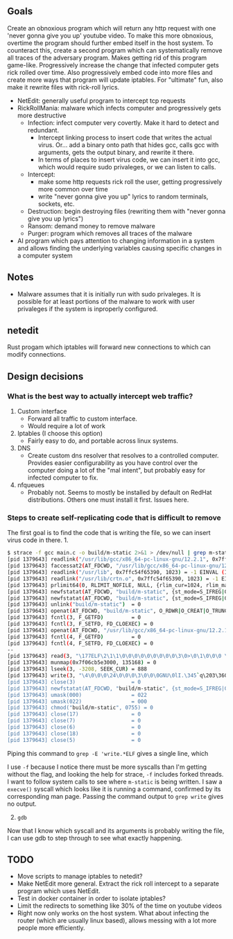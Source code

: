 ## Goals
Create an obnoxious program which will return any http request with one 'never gonna give you up' youtube video. To make this more obnoxious, overtime the program should further embed itself in the host system. To counteract this, create a second program which can systematically remove all traces of the adversary program.
Makes getting rid of this program game-like. Progressively increase the change that infected computer gets rick rolled over time. Also progressively embed code into more files and create more ways that program will update iptables. For "ultimate" fun, also make it rewrite files with rick-roll lyrics.

- NetEdit: generally useful program to intercept tcp requests
- RickRollMania: malware which infects computer and progressively gets more destructive
    - Infection: infect computer very covertly. Make it hard to detect and redundant.
        - Intercept linking process to insert code that writes the actual virus. Or... add a binary onto path that hides gcc, calls gcc with arguments, gets the output binary, and rewrite it there.
        - In terms of places to insert virus code, we can insert it into gcc, which would require sudo privaleges, or we can listen to calls.
    - Intercept:
        - make some http requests rick roll the user, getting progressively more common over time
        - write "never gonna give you up" lyrics to random terminals, sockets, etc.
    - Destruction: begin destroying files (rewriting them with "never gonna give you up lyrics")
    - Ransom: demand money to remove malware
    - Purger: program which removes all traces of the malware
- AI program which pays attention to changing information in a system and allows finding the underlying variables causing specific changes in a computer system

## Notes
- Malware assumes that it is initially run with sudo privaleges. It is possible for at least portions of the malware to work with user privaleges if the system is inproperly configured.

## netedit
Rust progam which iptables will forward new connections to which can modify connections.

## Design decisions
### What is the best way to actually intercept web traffic?
1. Custom interface
    - Forward all traffic to custom interface.
    - Would require a lot of work
2. Iptables (I choose this option)
    - Fairly easy to do, and portable across linux systems.
3. DNS
    - Create custom dns resolver that resolves to a controlled computer. Provides easier configurability as you have control over the computer doing a lot of the "mal intent", but probably easy for infected computer to fix.
4. nfqueues
    - Probably not. Seems to mostly be installed by default on RedHat distributions. Others one must install it first. Issues here.

### Steps to create self-replicating code that is difficult to remove
The first goal is to find the code that is writing the file, so we can insert virus code in there.
1.

```bash
$ strace -f gcc main.c -o build/m-static 2>&1 > /dev/null | grep m-static -C 5
[pid 1379643] readlink("/usr/lib/gcc/x86_64-pc-linux-gnu/12.2.1", 0x7ffc54f65390, 1023) = -1 EINVAL (Invalid argument)
[pid 1379643] faccessat2(AT_FDCWD, "/usr/lib/gcc/x86_64-pc-linux-gnu/12.2.1/", F_OK, AT_EACCESS) = 0
[pid 1379643] readlink("/usr/lib", 0x7ffc54f65390, 1023) = -1 EINVAL (Invalid argument)
[pid 1379643] readlink("/usr/lib/crtn.o", 0x7ffc54f65390, 1023) = -1 EINVAL (Invalid argument)
[pid 1379643] prlimit64(0, RLIMIT_NOFILE, NULL, {rlim_cur=1024, rlim_max=512*1024}) = 0
[pid 1379643] newfstatat(AT_FDCWD, "build/m-static", {st_mode=S_IFREG|0755, st_size=15232, ...}, 0) = 0
[pid 1379643] newfstatat(AT_FDCWD, "build/m-static", {st_mode=S_IFREG|0755, st_size=15232, ...}, AT_SYMLINK_NOFOLLOW) = 0
[pid 1379643] unlink("build/m-static")  = 0
[pid 1379643] openat(AT_FDCWD, "build/m-static", O_RDWR|O_CREAT|O_TRUNC, 0666) = 3
[pid 1379643] fcntl(3, F_GETFD)         = 0
[pid 1379643] fcntl(3, F_SETFD, FD_CLOEXEC) = 0
[pid 1379643] openat(AT_FDCWD, "/usr/lib/gcc/x86_64-pc-linux-gnu/12.2.1/../../../../lib/Scrt1.o", O_RDONLY) = 4
[pid 1379643] fcntl(4, F_GETFD)         = 0
[pid 1379643] fcntl(4, F_SETFD, FD_CLOEXEC) = 0
--
[pid 1379643] read(3, "\177ELF\2\1\1\0\0\0\0\0\0\0\0\0\3\0>\0\1\0\0\0 \20\0\0\0\0\0\0"..., 4096) = 4096
[pid 1379643] munmap(0x7f06cb5e3000, 135168) = 0
[pid 1379643] lseek(3, -3208, SEEK_CUR) = 888
[pid 1379643] write(3, "\4\0\0\0\24\0\0\0\3\0\0\0GNU\0lI.\345`q\203\360Z\322F\326J\257D\370"..., 36) = 36
[pid 1379643] close(3)                  = 0
[pid 1379643] newfstatat(AT_FDCWD, "build/m-static", {st_mode=S_IFREG|0644, st_size=15232, ...}, 0) = 0
[pid 1379643] umask(000)                = 022
[pid 1379643] umask(022)                = 000
[pid 1379643] chmod("build/m-static", 0755) = 0
[pid 1379643] close(17)                 = 0
[pid 1379643] close(7)                  = 0
[pid 1379643] close(6)                  = 0
[pid 1379643] close(18)                 = 0
[pid 1379643] close(5)                  = 0
```

Piping this command to `grep -E 'write.*ELF` gives a single line, which

I use `-f` because I notice there must be more syscalls than I'm getting without the flag, and looking the help for strace, `-f` includes forked threads.
I want to follow system calls to see where `m-static` is being written. I saw a `execve()` syscall which looks like it is running a command, confirmed by its corresponding man page. Passing the command output to `grep write` gives no output.


2. `gdb`

Now that I know which syscall and its arguments is probably writing the file, I can use gdb to step through to see what exactly happening.

## TODO
- Move scripts to manage iptables to netedit?
- Make NetEdit more general. Extract the rick roll intercept to a separate program which uses NetEdit.
- Test in docker container in order to isolate iptables?
- Limit the redirects to something like 30% of the time on youtube videos
- Right now only works on the host system. What about infecting the router (which are usually linux based), allows messing with a lot more people more efficiently.
